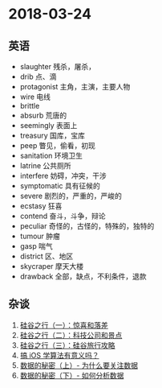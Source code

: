 # 2018-03-24

## 英语
* slaughter 残杀，屠杀，
* drib 点、滴
* protagonist 主角，主演，主要人物
* wire 电线
* brittle
* absurb 荒唐的
* seemingly 表面上
* treasury 国库，宝库
* peep 瞥见，偷看，初现
* sanitation 环境卫生
* latrine 公共厕所
* interfere 妨碍，冲突，干涉
* symptomatic 具有征候的
* severe 剧烈的，严重的，严峻的
* ecstasy 狂喜
* contend 奋斗，斗争，辩论
* peculiar 奇怪的，古怪的，特殊的，独特的
* tumour 肿瘤
* gasp 喘气
* district 区、地区
* skycraper 摩天大楼
* drawback 全部，缺点，不利条件，退款

## 杂谈
1. [硅谷之行（一）：惊喜和落差](http://blog.devtang.com/2017/03/26/silicon-valley-1/)
2. [硅谷之行（二）：科技公司和景点](http://blog.devtang.com/2017/03/26/silicon-valley-2/)
3. [硅谷之行（三）：硅谷旅行攻略](http://blog.devtang.com/2017/03/26/silicon-valley-3/)
4. [搞 iOS 学算法有意义吗？](http://blog.devtang.com/2016/12/17/flying-big-phenomenon/)
5. [数据的秘密（上）- 为什么要关注数据](http://blog.devtang.com/2015/09/02/why-we-need-monitor-data/)
6. [数据的秘密（下）- 如何分析数据](http://blog.devtang.com/2015/09/03/how-to-monitor-data/)
